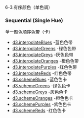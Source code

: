 6-3.有序颜色（单色调）
### Sequential (Single Hue)
单一颜色顺序色带（卡）
-   [d3.interpolateBlues](https://github.com/d3/d3-scale-chromatic/blob/v3.0.0/README.md#interpolateBlues) -蓝色色带
-   [d3.interpolateGreens](https://github.com/d3/d3-scale-chromatic/blob/v3.0.0/README.md#interpolateGreens) -绿色色带
-   [d3.interpolateGreys](https://github.com/d3/d3-scale-chromatic/blob/v3.0.0/README.md#interpolateGreys) -灰色色带
-   [d3.interpolateOranges](https://github.com/d3/d3-scale-chromatic/blob/v3.0.0/README.md#interpolateOranges) -橙色色带
-   [d3.interpolatePurples](https://github.com/d3/d3-scale-chromatic/blob/v3.0.0/README.md#interpolatePurples) -红色色带
-   [d3.interpolateReds](https://github.com/d3/d3-scale-chromatic/blob/v3.0.0/README.md#interpolateReds) -红色色带
-   [d3.schemeBlues](https://github.com/d3/d3-scale-chromatic/blob/v3.0.0/README.md#schemeBlues) -蓝色色卡
-   [d3.schemeGreens](https://github.com/d3/d3-scale-chromatic/blob/v3.0.0/README.md#schemeGreens) -绿色色卡
-   [d3.schemeGreys](https://github.com/d3/d3-scale-chromatic/blob/v3.0.0/README.md#schemeGreys) -灰色色卡
-   [d3.schemeOranges](https://github.com/d3/d3-scale-chromatic/blob/v3.0.0/README.md#schemeOranges) -橙色色卡
-   [d3.schemePurples](https://github.com/d3/d3-scale-chromatic/blob/v3.0.0/README.md#schemePurples) -紫色色卡
-   [d3.schemeReds](https://github.com/d3/d3-scale-chromatic/blob/v3.0.0/README.md#schemeReds) -红色色卡